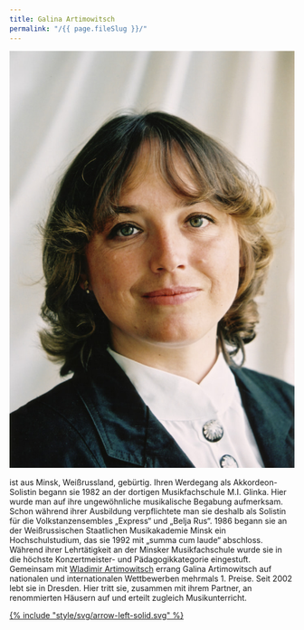 ```yaml
---
title: Galina Artimowitsch
permalink: "/{{ page.fileSlug }}/"
---
```

<div class="profilFoto profilFotoSingle">
	<a href="/assets/img/galina.jpg"><img src="/assets/img/galina.jpg"></a>
</div>

ist aus Minsk, Weißrussland, gebürtig. Ihren Werdegang als Akkordeon-Solistin begann sie 1982 an der dortigen Musikfachschule M.I. Glinka. Hier wurde man auf ihre ungewöhnliche musikalische Begabung aufmerksam. Schon während ihrer Ausbildung verpflichtete man sie deshalb als Solistin für die Volkstanzensembles „Express“ und „Belja Rus“. 1986 begann sie an der Weißrussischen Staatlichen Musikakademie Minsk ein Hochschulstudium, das sie 1992 mit „summa cum laude“ abschloss. Während ihrer Lehrtätigkeit an der Minsker Musikfachschule wurde sie in die höchste Konzertmeister- und Pädagogikkategorie eingestuft. Gemeinsam mit [Wladimir Artimowitsch](/wladimir) errang Galina Artimowitsch auf nationalen und internationalen Wettbewerben mehrmals 1. Preise. Seit 2002 lebt sie in Dresden. Hier tritt sie, zusammen mit ihrem Partner, an renommierten Häusern auf und erteilt zugleich Musikunterricht.

<a href="/duo" class="back">{% include "style/svg/arrow-left-solid.svg" %}</a>